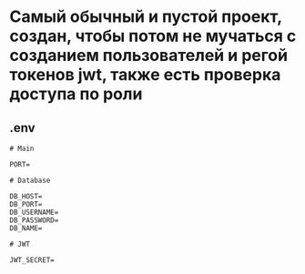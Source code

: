 # Самый обычный и пустой проект, создан, чтобы потом не мучаться с созданием пользователей и регой токенов jwt, также есть проверка доступа по роли



## .env
```
# Main

PORT=

# Database

DB_HOST= 
DB_PORT=
DB_USERNAME=
DB_PASSWORD=
DB_NAME=

# JWT

JWT_SECRET=
```